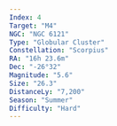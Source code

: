 ```yaml
---
Index: 4
Target: "M4"
NGC: "NGC 6121"
Type: "Globular Cluster"
Constellation: "Scorpius"
RA: "16h 23.6m"
Dec: "-26°32"
Magnitude: "5.6"
Size: "26.3"
DistanceLy: "7,200"
Season: "Summer"
Difficulty: "Hard"
---
```

